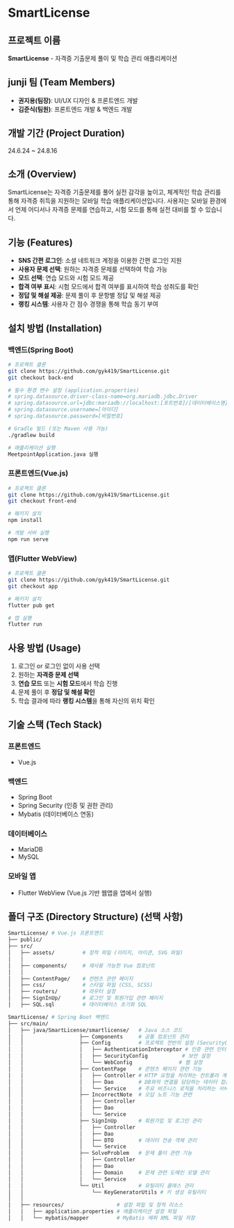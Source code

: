 # SmartLicense

## 프로젝트 이름

**SmartLicense** - 자격증 기출문제 풀이 및 학습 관리 애플리케이션

## junji 팀 (Team Members)
- **권지용(팀장)**: UI/UX 디자인 & 프론트엔드 개발
- **김준식(팀원)**: 프론트엔드 개발 & 백엔드 개발

## 개발 기간 (Project Duration)
24.6.24 ~ 24.8.16

## 소개 (Overview)

SmartLicense는 자격증 기출문제를 풀어 실전 감각을 높이고, 체계적인 학습 관리를 통해 자격증 취득을 지원하는 모바일 학습 애플리케이션입니다. 사용자는 모바일 환경에서 언제 어디서나 자격증 문제를 연습하고, 시험 모드를 통해 실전 대비를 할 수 있습니다.

## 기능 (Features)

- **SNS 간편 로그인**: 소셜 네트워크 계정을 이용한 간편 로그인 지원
- **사용자 문제 선택**: 원하는 자격증 문제를 선택하여 학습 가능
- **모드 선택**: 연습 모드와 시험 모드 제공
- **합격 여부 표시**: 시험 모드에서 합격 여부를 표시하여 학습 성취도를 확인
- **정답 및 해설 제공**: 문제 풀이 후 문항별 정답 및 해설 제공
- **랭킹 시스템**: 사용자 간 점수 경쟁을 통해 학습 동기 부여

## 설치 방법 (Installation)

### 백엔드(Spring Boot)
```bash
# 프로젝트 클론
git clone https://github.com/gyk419/SmartLicense.git
git checkout back-end

# 필수 환경 변수 설정 (application.properties)
# spring.datasource.driver-class-name=org.mariadb.jdbc.Driver
# spring.datasource.url=jdbc:mariadb://localhost:[포트번호]/[데이터베이스명]
# spring.datasource.username=[아이디]
# spring.datasource.password=[비밀번호]

# Gradle 빌드 (또는 Maven 사용 가능)
./gradlew build

# 애플리케이션 실행
MeetpointApplication.java 실행
```

### 프론트엔드(Vue.js)
```bash
# 프로젝트 클론
git clone https://github.com/gyk419/SmartLicense.git
git checkout front-end

# 패키지 설치
npm install

# 개발 서버 실행
npm run serve
```

### 앱(Flutter WebView)
```bash
# 프로젝트 클론
git clone https://github.com/gyk419/SmartLicense.git
git checkout app

# 패키지 설치
flutter pub get

# 앱 실행
flutter run
```

## 사용 방법 (Usage)

1. 로그인 or 로그인 없이 사용 선택
2. 원하는 **자격증 문제 선택**
3. **연습 모드** 또는 **시험 모드**에서 학습 진행
4. 문제 풀이 후 **정답 및 해설 확인**
5. 학습 결과에 따라 **랭킹 시스템**을 통해 자신의 위치 확인

## 기술 스택 (Tech Stack)

### 프론트엔드
- Vue.js

### 백엔드
- Spring Boot
- Spring Security (인증 및 권한 관리)
- Mybatis (데이터베이스 연동)

### 데이터베이스
- MariaDB
- MySQL

### 모바일 앱
- Flutter WebView (Vue.js 기반 웹앱을 앱에서 실행)

## 폴더 구조 (Directory Structure) (선택 사항)

```bash
SmartLicense/ # Vue.js 프론트엔드
├── public/               
├── src/
│   ├── assets/         # 정적 파일 (이미지, 아이콘, SVG 파일)
│   │
│   ├── components/     # 재사용 가능한 Vue 컴포넌트
│   │
│   ├── ContentPage/    # 컨텐츠 관련 페이지
│   ├── css/            # 스타일 파일 (CSS, SCSS)
│   ├── routers/        # 라우터 설정
│   ├── SignInUp/       # 로그인 및 회원가입 관련 페이지
│   ├── SQL.sql         # 데이터베이스 초기화 SQL
```

```bash
SmartLicense/ # Spring Boot 백엔드
├── src/main/
│   ├── java/SmartLicense/smartlicense/   # Java 소스 코드
│   │                  ├── Components     # 공통 컴포넌트 관리
│   │                  ├── Config         # 프로젝트 전반의 설정 (SecurityConfig, WebConfig 등)
│   │                  │   ├── AuthenticationInterceptor # 인증 관련 인터셉터
│   │                  │   ├── SecurityConfig           # 보안 설정
│   │                  │   └── WebConfig               # 웹 설정
│   │                  ├── ContentPage    # 콘텐츠 페이지 관련 기능
│   │                  │   ├── Controller # HTTP 요청을 처리하는 컨트롤러 계층
│   │                  │   ├── Dao        # DB와의 연결을 담당하는 데이터 접근 계층
│   │                  │   └── Service    # 주요 비즈니스 로직을 처리하는 서비스 계층
│   │                  ├── IncorrectNote  # 오답 노트 기능 관련
│   │                  │   ├── Controller 
│   │                  │   ├── Dao        
│   │                  │   └── Service    
│   │                  ├── SignInUp       # 회원가입 및 로그인 관리
│   │                  │   ├── Controller 
│   │                  │   ├── Dao        
│   │                  │   ├── DTO        # 데이터 전송 객체 관리
│   │                  │   └── Service    
│   │                  ├── SolveProblem   # 문제 풀이 관련 기능
│   │                  │   ├── Controller 
│   │                  │   ├── Dao        
│   │                  │   ├── Domain     # 문제 관련 도메인 모델 관리
│   │                  │   └── Service    
│   │                  └── Util           # 유틸리티 클래스 관리
│   │                      └── KeyGeneratorUtils # 키 생성 유틸리티
│   │
│   ├── resources/                 # 설정 파일 및 정적 리소스
│   │   ├── application.properties # 애플리케이션 설정 파일
│   │   └── mybatis/mapper         # MyBatis 매퍼 XML 파일 저장
```


